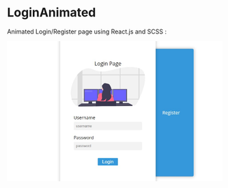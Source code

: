 # LoginAnimated

 Animated Login/Register page using React.js and SCSS :

![](Screen/loginScreen.jpg)
